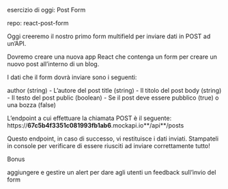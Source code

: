 esercizio di oggi:  Post Form

repo: react-post-form

Oggi creeremo il nostro primo form multifield per inviare dati in POST ad un’API.

Dovremo creare una nuova app React che contenga un form per creare un nuovo post all’interno di un blog.

I dati che il form dovrà inviare sono i seguenti:

author (string) - L’autore del post
title (string) - Il titolo del post
body (string) - Il testo del post
public (boolean) - Se il post deve essere pubblico (true) o una bozza (false)

L’endpoint a cui effettuare la chiamata POST è il seguente: https://**67c5b4f3351c081993fb1ab6**.mockapi.io**/api**/posts

Questo endpoint, in caso di successo, vi restituisce i dati inviati. Stampateli in console per verificare di essere riusciti ad inviare correttamente tutto!

Bonus

aggiungere e gestire un alert per dare agli utenti un feedback sull’invio del form
